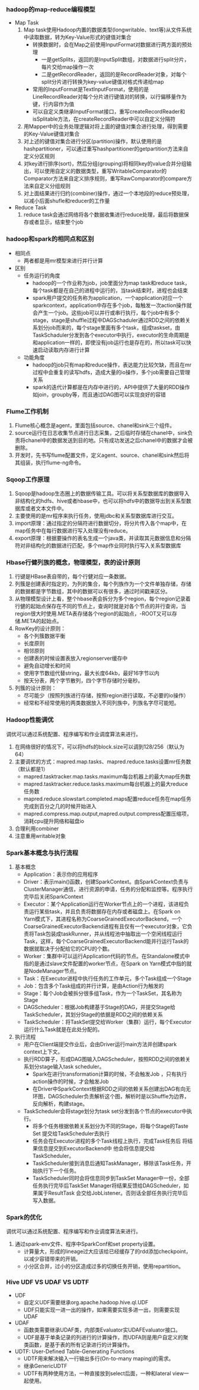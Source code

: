 

### hadoop的map-reduce编程模型
- Map Task
    1. Map task使用Hadoop内置的数据类型(longwritable、text等)从文件系统中读取数据，转为Key-Value形式的键值对集合
        - 转换数据时，会在Map之前使用InputFormat对数据进行两方面的预处理
            - 一是getSplits，返回的是InputSplit数组，对数据进行split分片，每片交给map操作一次
            - 二是getRecordReader，返回的是RecordReader对象，对每个split分片进行转换为key-value键值对格式传递给map
        -  常用的InputFormat是TextInputFormat，使用的是LineRecordReader对每个分片进行键值对的转换，以行偏移量作为键，行内容作为值
        - 可以自定义类继承InputFormat接口，重写createRecordReader和isSplitable方法，在createRecordReader中可以自定义分隔符
    2. 用Mapper中的业务处理逻辑对将上面的键值对集合进行处理，得到需要的Key-Value键值对集合
    3. 对上述的键值对集合进行分区(partition)操作，默认使用的是hashpartitioner，可以通过重写hashpartitioner的getpartition方法来自定义分区规则
    4. 对key进行排序(sort)，然后分组(grouping)将相同key的value合并分组输出，可以使用自定义的数据类型，重写WritableComparator的Comparator方法来自定义排序规则，重写RawComparator的compare方法来自定义分组规则
    5. 对上面结果进行归约(combiner)操作，通过一个本地段的reduce预处理，以减小后面shufle和reducer的工作量 
- Reduce Task
    1. reduce task会通过网络将各个数据收集进行reduce处理，最后将数据保存或者显示，结束整个job
    
### hadoop和spark的相同点和区别
- 相同点
    - 两者都是用mr模型来进行并行计算
- 区别
    - 任务运行的角度
        - hadoop的一个作业称为job，job里面分为map task和reduce task，每个task都是在自己的进程中运行的，当task结束时，进程也会结束
        - spark用户提交的任务称为application，一个application对应一个sparkcontext，application中存在多个job，每触发一次action操作就会产生一个job。这些job可以并行或串行执行，每个job中有多个stage，stage是shuffle过程中DAGSchaduler通过RDD之间的依赖关系划分job而来的，每个stage里面有多个task，组成taskset，由TaskSchaduler分发到各个executor中执行，executor的生命周期是和application一样的，即使没有job运行也是存在的，所以task可以快速启动读取内存进行计算
    - 功能角度 
        - hadoop的job只有map和reduce操作，表达能力比较欠缺，而且在mr过程中会重复的读写hdfs，造成大量的io操作，多个job需要自己管理关系
        - spark的迭代计算都是在内存中进行的，API中提供了大量的RDD操作如join，groupby等，而且通过DAG图可以实现良好的容错

### Flume工作机制
1. Flume核心概念是agent，里面包括source、chanel和sink三个组件。
2. source运行在日志收集节点进行日志采集，之后临时存储在chanel中，sink负责将chanel中的数据发送到目的地。只有成功发送之后chanel中的数据才会被删除。
3. 开发时，先书写flume配置文件，定义agent、source、chanel和sink然后将其组装，执行flume-ng命令。

### Sqoop工作原理
1. Sqoop是hadoop生态圈上的数据传输工具。可以将关系型数据库的数据导入非结构化的hdfs、hive或者hbase中，也可以将hdfs中的数据导出到关系型数据库或者文本文件中。
2. 主要使用的是mr程序来执行任务，使用jdbc和关系型数据库进行交互。 
3. import原理：通过指定的分隔符进行数据切分，将分片传入各个map中，在map任务中在每行数据进行写入处理没有reduce。 
4. export原理：根据要操作的表名生成一个java类，并读取其元数据信息和分隔符对非结构化的数据进行匹配，多个map作业同时执行写入关系型数据库

### Hbase行健列族的概念，物理模型，表的设计原则
1. 行键是HBase表自带的，每个行健对应一条数据。
2. 列簇是创建表时指定的，为列的集合，每个列族作为一个文件单独存储，存储的数据都是字节数组，其中的数据可以有很多，通过时间戳来区分。 
3. 从物理模型设计上看，整个hbase表会拆分为多个region，每个region记录着行健的起始点保存在不同的节点上，查询时就是对各个节点的并行查询，当region很大时使用.META表存储各个region的起始点，-ROOT又可以存储.META的起始点。
4. RowKey的设计原则：
    - 各个列簇数据平衡
    - 长度原则
    - 相邻原则
    - 创建表的时候设置表放入regionserver缓存中
    - 避免自动增长和时间
    - 使用字节数组代替string，最大长度64kb，最好16字节以内
    - 按天分表，两个字节散列，四个字节存储时分毫秒。
5. 列簇的设计原则：
    - 尽可能少（按照列族进行存储，按照region进行读取，不必要的io操作）
    - 经常和不经常使用的两类数据放入不同列族中，列族名字尽可能短。

### Hadoop性能调优
调优可以通过系统配置、程序编写和作业调度算法来进行。
1. 在网络很好的情况下，可以将hdfs的block.size可以调到128/256（默认为64）
2. 主要调优的方式：mapred.map.tasks、mapred.reduce.tasks设置mr任务数（默认都是1）
    - mapred.tasktracker.map.tasks.maximum每台机器上的最大map任务数 
    - mapred.tasktracker.reduce.tasks.maximum每台机器上的最大reduce任务数 
    - mapred.reduce.slowstart.completed.maps配置reduce任务在map任务完成到百分之几的时候开始进入 
    - mapred.compress.map.output,mapred.output.compress配置压缩项，消耗cpu提升网络和磁盘io
3. 合理利用combiner
4. 注意重用writable对象

### Spark基本概念与执行流程
1. 基本概念
    - Application：表示你的应用程序
    - Driver：表示main()函数，创建SparkContext。由SparkContext负责与ClusterManager通信，进行资源的申请，任务的分配和监控等。程序执行完毕后关闭SparkContext
    - Executor：某个Application运行在Worker节点上的一个进程，该进程负责运行某些task，并且负责将数据存在内存或者磁盘上。在Spark on Yarn模式下，其进程名称为CoarseGrainedExecutorBackend，一个CoarseGrainedExecutorBackend进程有且仅有一个executor对象，它负责将Task包装成taskRunner，并从线程池中抽取出一个空闲线程运行Task，这样，每个CoarseGrainedExecutorBackend能并行运行Task的数据就取决于分配给它的CPU的个数。
    - Worker：集群中可以运行Application代码的节点。在Standalone模式中指的是通过slave文件配置的worker节点，在Spark on Yarn模式中指的就是NodeManager节点。
    - Task：在Executor进程中执行任务的工作单元，多个Task组成一个Stage
    - Job：包含多个Task组成的并行计算，是由Action行为触发的
    - Stage：每个Job会被拆分很多组Task，作为一个TaskSet，其名称为Stage
    - DAGScheduler：根据Job构建基于Stage的DAG，并提交Stage给TaskScheduler，其划分Stage的依据是RDD之间的依赖关系
    - TaskScheduler：将TaskSet提交给Worker（集群）运行，每个Executor运行什么Task就是在此处分配的。
2. 执行流程
    - 用户在Client端提交作业后，会由Driver运行main方法并创建spark context上下文。
    - 执行RDD算子，形成DAG图输入DAGScheduler，按照RDD之间的依赖关系划分stage输入task scheduler。
        - Spark在进行transformation计算的时候，不会触发Job ，只有执行action操作的时候，才会触发Job
        - 在Driver中SparkContext根据RDD之间的依赖关系创建出DAG有向无环图，DAGScheduler负责解析这个图，解析时是以Shuffle为边界，反向解析，构建stage。
    - TaskScheduler会将stage划分为task set分发到各个节点的executor中执行。
        - 将多个任务根据依赖关系划分为不同的Stage，将每个Stage的Taste Set 提交给TaskScheduler去执行
        - 任务会在Executor进程的多个Task线程上执行，完成Task任务后 将结果信息提交到ExecutorBackend中 他会将信息提交给TaskScheduler。
        - TaskScheduler接到消息后通知TaskManager，移除该Task任务，开始执行下一个任务。
        - TaskScheduler同时会将信息同步到TaskSet Manager中一份，全部任务执行完毕后TaskSet Manager将结果反馈给DAGScheduler，如果属于ResultTask 会交给JobListener。否则话全部任务执行完毕后写入数据。

### Spark的优化
调优可以通过系统配置、程序编写和作业调度算法来进行。
1. 通过spark-env文件、程序中SparkConf和set property设置。
    - 计算量大，形成的lineage过大应该给已经缓存了的rdd添加checkpoint，以减少容错带来的开销。 
    - 小分区合并，过小的分区造成过多的切换任务开销，使用repartition。
    
### Hive UDF VS UDAF VS UDTF
- UDF
    - 自定义UDF需要继承org.apache.hadoop.hive.ql.UDF
    - UDF只能实现一进一出的操作，如果需要实现多进一出，则需要实现UDAF
- UDAF
    - 函数类需要继承UDAF类，内部类Evaluator实UDAFEvaluator接口。
    - UDF是基于单条记录的列进行的计算操作，而UDFA则是用户自定义的聚类函数，是基于表的所有记录进行的计算操作。
- UDTF: User-Defined Table-Generating Functions
    - UDTF用来解决输入一行输出多行(On-to-many maping)的需求。
    - 继承GenericUDTF
    - UDTF有两种使用方法，一种直接放到select后面，一种和lateral view一起使用。   